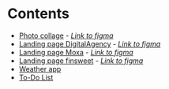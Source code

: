 # Contents

- [Photo collage](https://vilya27.github.io/PhotoCollage)  - _[Link to figma](https://www.figma.com/file/n7aqchcXksGCitkqd6REQw/Moxa?type=design&node-id=0%3A1&t=vleWhIQS0Fh2SUir-1)_
- [Landing page DigitalAgency](https://vilya27.github.io/DigitalAgency/) - _[Link to figma](https://www.figma.com/proto/novnfvK2pKoNws3cMdL7RO/Website-Landing-Page-(Community)?node-id=0-1&t=WBigTgn9hsfUnsi3-1)_
- [Landing page Moxa](https://vilya27.github.io/Moxa/)  - _[Link to figma](https://www.figma.com/design/n7aqchcXksGCitkqd6REQw/Moxa?node-id=0-1&m=dev&t=TMe1CLdrepIKDzQj-1)_
- [Landing page finsweet](https://vilya27.github.io/finsweet-portfolio) - _[Link to figma](https://www.figma.com/proto/3bpGyAldlrNsh8u4cOUMxF/Client-first-Template-7-(NGO)-(Copy)?node-id=304-814&t=c2N8EevDmpyy1Ao6-1)_
- [Weather app](https://vilya27.github.io/weather-app)
- [To-Do List](https://vilya27.github.io/to-do-List)
